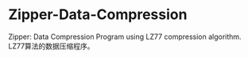 # Zipper-Data-Compression
 Zipper: Data Compression Program using LZ77 compression algorithm. LZ77算法的数据压缩程序。
